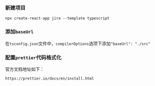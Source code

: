 ### 新建项目

```
npx create-react-app jira --template typescript
```

### 添加`baseUrl`

在`tsconfig.json`文件中，`compilerOptions`选项下添加`"baseUrl": "./src"`

### 配置`prettier`代码格式化

官方文档地址如下：

```
https://prettier.io/docs/en/install.html
```
